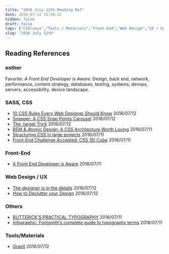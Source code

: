 ```yaml
---
title: "2016 July 12th Reading Ref"
date: 2016-07-12 15:50:12
hidden: false
draft: false
tags: ["CSS/sass","Tools / Materials","Front-End","Web Design","UX / UI"]
slug: "2016 July 12th"
---
```


## Reading References

### esther
Favorite: *A Front End Developer is Aware*:
Design, back end, network, performance, content strategy, databases, testing, systems, devops, servers, accessibility, device landscape.
<!--more-->

### SASS, CSS
- [10 CSS Rules Every Web Designer Should Know](http://line25.com/articles/10-css-rules-every-web-designer-should-know) 2016/07/12
- [Snapper: A CSS Snap Points Carousel](https://www.filamentgroup.com/lab/introducing-snapper.html) 2016/07/12
- [The :target Trick](https://bitsofco.de/the-target-trick/) 2016/07/12
- [BEM & Atomic Design: A CSS Architecture Worth Loving](https://www.lullabot.com/articles/bem-atomic-design-a-css-architecture-worth-loving) 2016/07/11
- [Structuring CSS in large projects](https://medium.com/peergrade-io/structuring-css-in-large-projects-37f1695f5ec8#.xsp83p54h) 2016/07/11
- [Front-End Challenge Accepted: CSS 3D Cube](https://www.smashingmagazine.com/2016/07/front-end-challenge-accepted-css-3d-cube/) 2016/07/11


### Front-End

 - [A Front End Developer is Aware](https://css-tricks.com/front-end-developer-aware/) 2016/07/11


### Web Design / UX

 - [The *designer* is in the details](https://medium.com/interviews-with-myself/the-designer-is-in-the-details-2ff33b407976) 2016/07/12
 - [How to Declutter your Design](https://medium.com/wdstack/how-to-declutter-your-design-88cbd9e45015) 2016/07/12

### Others

 - [BUTTERICK’S PRACTICAL TYPOGRAPHY](http://practicaltypography.com/) 2016/07/11
 - [Infographic: Fontsmith’s complete guide to typography terms](http://www.webdesignerdepot.com/2016/07/infographic-fontsmiths-complete-guide-to-typography-terms/) 2016/07/11


### Tools/Materials
 - [Gravit](https://www.gravit.io/) 2016/07/12
